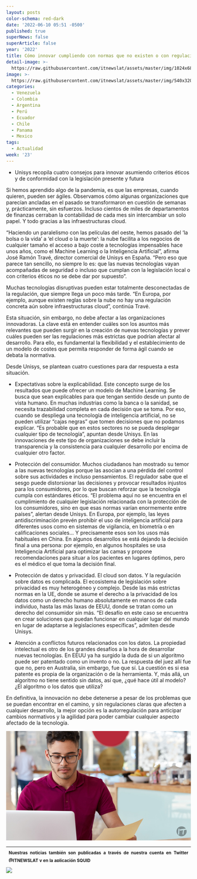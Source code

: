 ```yaml
---
layout: posts
color-schema: red-dark
date: '2022-06-10 05:51 -0500'
published: true
superNews: false
superArticle: false
year: '2022'
title: Cómo innovar cumpliendo con normas que no existen o con regulaciones dispares
detail-image: >-
  https://raw.githubusercontent.com/itnewslat/assets/master/img/1024x680/joven-trabajando-g.jpg
image: >-
  https://raw.githubusercontent.com/itnewslat/assets/master/img/540x320/joven-trabajando-p.jpg
categories:
  - Venezuela
  - Colombia
  - Argentina
  - Perú
  - Ecuador
  - Chile
  - Panama
  - Mexico
tags:
  - Actualidad
week: '23'
---
```

- Unisys recopila cuatro consejos para innovar asumiendo criterios éticos y de conformidad con la legislación presente y futura

Si hemos aprendido algo de la pandemia, es que las empresas, cuando quieren, pueden ser ágiles. Observamos cómo algunas organizaciones que parecían ancladas en el pasado se transformaron en cuestión de semanas y, prácticamente, sin esfuerzos. Incluso cientos de miles de departamentos de finanzas cerraban la contabilidad de cada mes sin intercambiar un solo papel. Y todo gracias a las infraestructuras cloud.
 
“Haciendo un paralelismo con las películas del oeste, hemos pasado del ‘la bolsa o la vida’ a ‘el cloud o la muerte’: la nube facilita a los negocios de cualquier tamaño el acceso a bajo coste a tecnologías impensables hace unos años, como el Machine Learning o la Inteligencia Artificial”, afirma José Ramón Travé, director comercial de Unisys en España. “Pero eso que parece tan sencillo, no siempre lo es: que las nuevas tecnologías vayan acompañadas de seguridad o incluso que cumplan con la legislación local o con criterios éticos no se debe dar por supuesto”.
 
Muchas tecnologías disruptivas pueden estar totalmente desconectadas de la regulación, que siempre llega un poco más tarde. “En Europa, por ejemplo, aunque existen reglas sobre la nube no hay una regulación concreta aún sobre infraestructuras cloud”, continúa Travé.
 
Esta situación, sin embargo, no debe afectar a las organizaciones innovadoras. La clave está en entender cuáles son los asuntos más relevantes que pueden surgir en la creación de nuevas tecnologías y prever cuáles pueden ser las regulaciones más estrictas que podrían afectar al desarrollo. Para ello, es fundamental la flexibilidad y el establecimiento de un modelo de costes que permita responder de forma ágil cuando se debata la normativa.
 
Desde Unisys, se plantean cuatro cuestiones para dar respuesta a esta situación.
 
- Expectativas sobre la explicabilidad. Este concepto surge de los resultados que puede ofrecer un modelo de Machine Learning. Se busca que sean explicables para que tengan sentido desde un punto de vista humano. En muchas industrias como la banca o la sanidad, se necesita trazabilidad completa en cada decisión que se toma. Por eso, cuando se despliega una tecnología de inteligencia artificial, no se pueden utilizar “cajas negras” que tomen decisiones que no podamos explicar. “Es probable que en estos sectores no se pueda desplegar cualquier tipo de tecnología”, apuntan desde Unisys. En las innovaciones de este tipo de organizaciones se debe incluir la transparencia y la consistencia para cualquier desarrollo por encima de cualquier otro factor.
 
- Protección del consumidor. Muchos ciudadanos han mostrado su temor a las nuevas tecnologías porque las asocian a una pérdida del control sobre sus actividades e incluso pensamientos. El regulador sabe que el sesgo puede distorsionar las decisiones y provocar resultados injustos para los consumidores, por lo que buscan reforzar que la tecnología cumpla con estándares éticos. “El problema aquí no se encuentra en el cumplimiento de cualquier legislación relacionada con la protección de los consumidores, sino en que esas normas varían enormemente entre países”, alertan desde Unisys. En Europa, por ejemplo, las leyes antidiscriminación prevén prohibir el uso de inteligencia artificial para diferentes usos como en sistemas de vigilancia, en biometría o en calificaciones sociales... Y precisamente esos son los usos más habituales en China. En algunos desarrollos se está dejando la decisión final a una persona: por ejemplo, en algunos hospitales se usa Inteligencia Artificial para optimizar las camas y propone recomendaciones para situar a los pacientes en lugares óptimos, pero es el médico el que toma la decisión final.

- Protección de datos y privacidad. El cloud son datos. Y la regulación sobre datos es complicada. El ecosistema de legislación sobre privacidad es muy heterogéneo y complejo. Desde las más estrictas normas en la UE, donde se asume el derecho a la privacidad de los datos como un derecho humano absolutamente en manos de cada individuo, hasta las más laxas de EEUU, donde se tratan como un derecho del consumidor sin más. “El desafío en este caso se encuentra en crear soluciones que puedan funcionar en cualquier lugar del mundo en lugar de adaptarse a legislaciones específicas”, admiten desde Unisys.

- Atención a conflictos futuros relacionados con los datos. La propiedad intelectual es otro de los grandes desafíos a la hora de desarrollar nuevas tecnologías. En EEUU ya ha surgido la duda de si un algoritmo puede ser patentado como un invento o no. La respuesta del juez allí fue que no, pero en Australia, sin embargo, fue que sí. La cuestión es si esa patente es propia de la organización o de la herramienta. Y, más allá, un algoritmo no tiene sentido sin datos, así que, ¿qué hace útil al modelo? ¿El algoritmo o los datos que utiliza?

En definitiva, la innovación no debe detenerse a pesar de los problemas que se puedan encontrar en el camino, y sin regulaciones claras que afecten a cualquier desarrollo, la mejor opción es la autorregulación para anticipar cambios normativos y la agilidad para poder cambiar cualquier aspecto afectado de la tecnología.

![](https://raw.githubusercontent.com/itnewslat/assets/master/img/540x320/joven-trabajando-p.jpg)

<table style="height: 42px;" width="569">
<tbody>
<tr>
<td style="text-align: justify;"><sub><strong>Nuestras noticias también son publicadas a través de nuestra cuenta en Twitter <a href="https://twitter.com/itnewslat?lang=es">@ITNEWSLAT</a> y en la aplicación <a href="https://squidapp.co/en/">SQUID</a></strong></sub></td>
</tr>
</tbody>
</table>

<img src="https://tracker.metricool.com/c3po.jpg?hash=56f88a41e39ab42c063cc51676587a04"/>